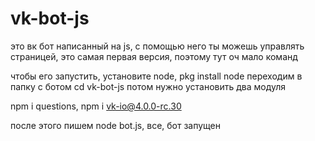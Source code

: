 # vk-bot-js

это вк бот написанный на js, с помощью него ты можешь управлять страницей, это самая первая версия, поэтому тут оч мало команд

чтобы его запустить, установите node, pkg install node
переходим в папку с ботом cd vk-bot-js
потом нужно установить два модуля

npm i questions, npm i vk-io@4.0.0-rc.30

после этого пишем node bot.js,
все, бот запущен
